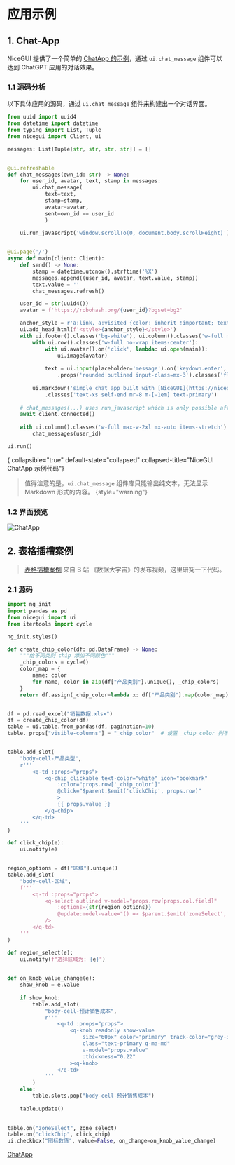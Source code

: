 # 应用示例

<show-structure depth="2"/>

## 1. Chat-App

NiceGUI 提供了一个简单的 [ChatApp 的示例](https://github.com/zauberzeug/nicegui/tree/main/examples/chat_app)，通过 `ui.chat_message` 组件可以达到 ChatGPT 应用的对话效果。

### 1.1 源码分析

以下具体应用的源码，通过 `ui.chat_message` 组件来构建出一个对话界面。

```Python
from uuid import uuid4
from datetime import datetime
from typing import List, Tuple
from nicegui import Client, ui

messages: List[Tuple[str, str, str, str]] = []


@ui.refreshable
def chat_messages(own_id: str) -> None:
    for user_id, avatar, text, stamp in messages:
        ui.chat_message(
            text=text, 
            stamp=stamp, 
            avatar=avatar, 
            sent=own_id == user_id
            )
    
    ui.run_javascript('window.scrollTo(0, document.body.scrollHeight)')


@ui.page('/')
async def main(client: Client):
    def send() -> None:
        stamp = datetime.utcnow().strftime('%X')
        messages.append((user_id, avatar, text.value, stamp))
        text.value = ''
        chat_messages.refresh()

    user_id = str(uuid4())
    avatar = f'https://robohash.org/{user_id}?bgset=bg2'

    anchor_style = r'a:link, a:visited {color: inherit !important; text-decoration: none; font-weight: 500}'
    ui.add_head_html(f'<style>{anchor_style}</style>')
    with ui.footer().classes('bg-white'), ui.column().classes('w-full max-w-3xl mx-auto my-6'):
        with ui.row().classes('w-full no-wrap items-center'):
            with ui.avatar().on('click', lambda: ui.open(main)):
                ui.image(avatar)
            
            text = ui.input(placeholder='message').on('keydown.enter', send) \
                .props('rounded outlined input-class=mx-3').classes('flex-grow')
        
        ui.markdown('simple chat app built with [NiceGUI](https://nicegui.io)') \
            .classes('text-xs self-end mr-8 m-[-1em] text-primary')
    
    # chat_messages(...) uses run_javascript which is only possible after connecting
    await client.connected()
    
    with ui.column().classes('w-full max-w-2xl mx-auto items-stretch'):
        chat_messages(user_id)

ui.run()
```
{ collapsible="true" default-state="collapsed" collapsed-title="NiceGUI ChatApp 示例代码"}


> 值得注意的是，`ui.chat_message` 组件库只能输出纯文本，无法显示 Markdown 形式的内容。
{style="warning"}

### 1.2 界面预览

![ChatApp](%myimgs%/nicegui-chatapp.png?raw=true)

## 2. 表格插槽案例

> [表格插槽案例](https://www.bilibili.com/video/BV1Gx4y1Z79V) 来自 B 站 《数据大宇宙》的发布视频，这里研究一下代码。

### 2.1 源码

```Python
import ng_init
import pandas as pd
from nicegui import ui
from itertools import cycle

ng_init.styles()

def create_chip_color(df: pd.DataFrame) -> None:
    """给不同类别 chip 添加不同颜色"""
    _chip_colors = cycle()
    color_map = {
        name: color
        for name, color in zip(df["产品类别"].unique(), _chip_colors)
    }
    return df.assign(_chip_color=lambda x: df["产品类别"].map(color_map))


df = pd.read_excel("销售数据.xlsx")
df = create_chip_color(df)
table = ui.table.from_pandas(df, pagination=10)
table._props["visible-columns"] = "_chip_color"  # 设置 _chip_color 列不展示


table.add_slot(
    "body-cell-产品类型",
    r'''
        <q-td :props="props">
            <q-chip clickable text-color="white" icon="bookmark"
                :color="props.row['_chip_color']"
                @click="$parent.$emit('clickChip', props.row)"
                >
                {{ props.value }}
            </q-chip>
        </q-td>
    '''
)

def click_chip(e):
    ui.notify(e)


region_options = df["区域"].unique()
table.add_slot(
    "body-cell-区域",
    f'''
        <q-td :props="props">
            <q-select outlined v-model="props.row[props.col.field]"
                :options={str(region_options)}
                @update:model-value="() => $parent.$emit('zoneSelect', props.row, props.rowIndex)"
            />
        </q-td>
    '''
)

def region_select(e):
    ui.notify(f"选择区域为: {e}")
    

def on_knob_value_change(e):
    show_knob = e.value
    
    if show_knob:
        table.add_slot(
            "body-cell-预计销售成本",
            r'''
                <q-td :props="props">
                    <q-knob readonly show-value 
                        size="60px" color="primary" track-color="grey-3"
                        class="text-primary q-ma-md"
                        v-model="props.value"
                        :thickness="0.22"
                    ><q-knob>
                </q-td>
            '''
        )
    else:
        table.slots.pop("body-cell-预计销售成本")
    
    table.update()
    

table.on("zoneSelect", zone_select)
table.on("clickChip", click_chip)
ui.checkbox("图标数值", value=False, on_change=on_knob_value_change)
```




<seealso>
<category ref="ref_github">
<a href="https://github.com/zauberzeug/nicegui/tree/main/examples/chat_app">ChatApp</a>
</category>
</seealso>



